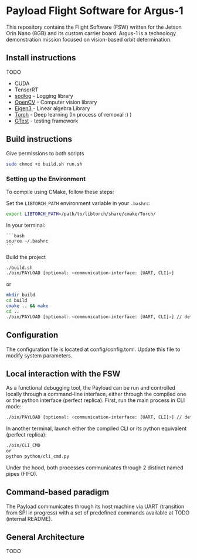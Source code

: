 # Payload Flight Software for Argus-1

This repository contains the Flight Software (FSW) written for the Jetson Orin Nano (8GB) and its custom carrier board. Argus-1 is a technology demonstration mission focused on vision-based orbit determination.

## Install instructions 

TODO
- CUDA
- TensorRT
- [spdlog](https://github.com/gabime/spdlog) - Logging library
- [OpenCV](https://docs.opencv.org/4.x/d7/d9f/tutorial_linux_install.html?ref=wasyresearch.com) - Computer vision library
- [Eigen3](http://eigen.tuxfamily.org/index.php?title=Main_Page#Download) - Linear algebra Library
- [Torch](https://pytorch.org/get-started/locally/) - Deep learning (In process of removal :) )
- [GTest](https://github.com/google/googletest) - testing framework

## Build instructions

Give permissions to both scripts 
```bash
sudo chmod +x build.sh run.sh 
```


### Setting up the Environment

To compile using CMake, follow these steps: 

Set the `LIBTORCH_PATH` environment variable in your `.bashrc`:
   ```bash
   export LIBTORCH_PATH=/path/to/libtorch/share/cmake/Torch/
   ```

In your terminal:

    ```bash
    source ~/.bashrc
    ```

Build the project

```bash
./build.sh
./bin/PAYLOAD [optional: <communication-interface: [UART, CLI]>]
```

or 

```bash
mkdir build
cd build
cmake .. && make
cd ..
./bin/PAYLOAD [optional: <communication-interface: [UART, CLI]>] // default to UART 
```
## Configuration

The configuration file is located at config/config.toml. Update this file to modify system parameters.

## Local interaction with the FSW

As a functional debugging tool, the Payload can be run and controlled locally through a command-line interface, either through the compiled one or the python interface (perfect replica). First, run the main process in CLI mode:

```bash
./bin/PAYLOAD [optional: <communication-interface: [UART, CLI]>] // default to UART 
```
In another terminal, launch either the compiled CLI or its python equivalent (perfect replica):
```bash
./bin/CLI_CMD
or
python python/cli_cmd.py
```

Under the hood, both processes communicates through 2 distinct named pipes (FIFO).

## Command-based paradigm 

The Payload communicates through its host machine via UART (transition from SPI in progress) with a set of predefined commands available at TODO (internal README).


## General Architecture 

TODO